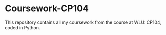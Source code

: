 # Coursework-CP104
This repository contains all my coursework from the course at WLU: CP104, coded in Python.
